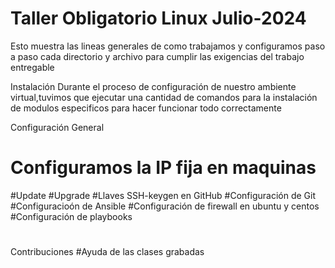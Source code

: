 # Taller Obligatorio Linux Julio-2024
Esto muestra las lineas generales de como trabajamos y configuramos paso a paso cada directorio y archivo para cumplir las exigencias del trabajo entregable

Instalación
Durante el proceso de configuración de nuestro ambiente virtual,tuvimos que ejecutar una cantidad de comandos para la instalación de modulos especificos para hacer funcionar todo correctamente

Configuración General
# Configuramos la IP fija en maquinas
#Update 
#Upgrade
#Llaves SSH-keygen en GitHub
#Configuración de Git
#Configuracioón de Ansible
#Configuración de firewall en ubuntu y centos
#Configuración de playbooks
#

Contribuciones
#Ayuda de las clases grabadas
